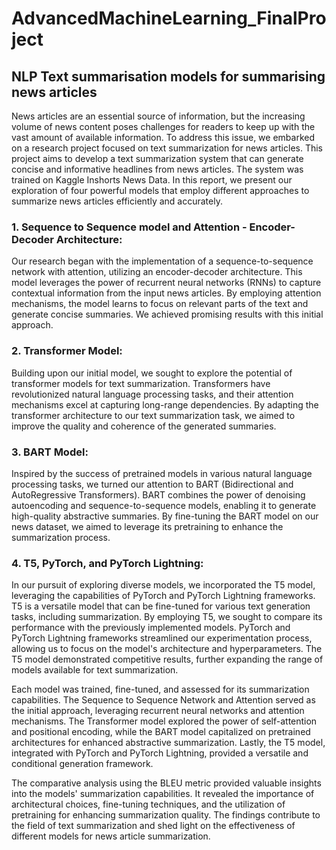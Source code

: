 # AdvancedMachineLearning_FinalProject
## NLP Text summarisation models for summarising news articles

News articles are an essential source of information, but the increasing volume of news content poses challenges for readers to keep up with the vast amount of available information. To address this issue, we embarked on a research project focused on text summarization for news articles. This project aims to develop a text summarization system that can generate concise and informative headlines from news articles. The system was trained on Kaggle Inshorts News Data. In this report, we present our exploration of four powerful models that employ different approaches to summarize news articles efficiently and accurately.

### 1. Sequence to Sequence model and Attention - Encoder-Decoder Architecture:
Our research began with the implementation of a sequence-to-sequence network with attention, utilizing an encoder-decoder architecture. This model leverages the power of recurrent neural networks (RNNs) to capture contextual information from the input news articles. By employing attention mechanisms, the model learns to focus on relevant parts of the text and generate concise summaries. We achieved promising results with this initial approach.

### 2. Transformer Model:
Building upon our initial model, we sought to explore the potential of transformer models for text summarization. Transformers have revolutionized natural language processing tasks, and their attention mechanisms excel at capturing long-range dependencies. By adapting the transformer architecture to our text summarization task, we aimed to improve the quality and coherence of the generated summaries. 

### 3. BART Model: 
Inspired by the success of pretrained models in various natural language processing tasks, we turned our attention to BART (Bidirectional and AutoRegressive Transformers). BART combines the power of denoising autoencoding and sequence-to-sequence models, enabling it to generate high-quality abstractive summaries. By fine-tuning the BART model on our news dataset, we aimed to leverage its pretraining to enhance the summarization process. 

### 4. T5, PyTorch, and PyTorch Lightning: 
In our pursuit of exploring diverse models, we incorporated the T5 model, leveraging the capabilities of PyTorch and PyTorch Lightning frameworks. T5 is a versatile model that can be fine-tuned for various text generation tasks, including summarization. By employing T5, we sought to compare its performance with the previously implemented models. PyTorch and PyTorch Lightning frameworks streamlined our experimentation process, allowing us to focus on the model's architecture and hyperparameters. The T5 model demonstrated competitive results, further expanding the range of models available for text summarization.

Each model was trained, fine-tuned, and assessed for its summarization capabilities. The Sequence to Sequence Network and Attention served as the initial approach, leveraging recurrent neural networks and attention mechanisms. The Transformer model explored the power of self-attention and positional encoding, while the BART model capitalized on pretrained architectures for enhanced abstractive summarization. Lastly, the T5 model, integrated with PyTorch and PyTorch Lightning, provided a versatile and conditional generation framework.

The comparative analysis using the BLEU metric provided valuable insights into the models' summarization capabilities. It revealed the importance of architectural choices, fine-tuning techniques, and the utilization of pretraining for enhancing summarization quality. The findings contribute to the field of text summarization and shed light on the effectiveness of different models for news article summarization.
